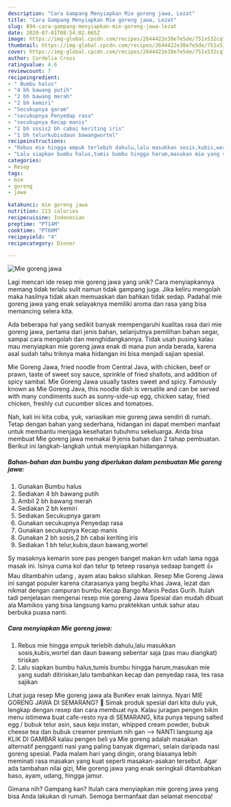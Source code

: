 ```yaml
---
description: "Cara Gampang Menyiapkan Mie goreng jawa, Lezat"
title: "Cara Gampang Menyiapkan Mie goreng jawa, Lezat"
slug: 894-cara-gampang-menyiapkan-mie-goreng-jawa-lezat
date: 2020-07-01T08:54:02.665Z
image: https://img-global.cpcdn.com/recipes/2644422e38e7e5de/751x532cq70/mie-goreng-jawa-foto-resep-utama.jpg
thumbnail: https://img-global.cpcdn.com/recipes/2644422e38e7e5de/751x532cq70/mie-goreng-jawa-foto-resep-utama.jpg
cover: https://img-global.cpcdn.com/recipes/2644422e38e7e5de/751x532cq70/mie-goreng-jawa-foto-resep-utama.jpg
author: Cordelia Cross
ratingvalue: 4.6
reviewcount: 7
recipeingredient:
- " Bumbu halus"
- "4 bh bawang putih"
- "2 bh bawang merah"
- "2 bh kemiri"
- "Secukupnya garam"
- "secukupnya Penyedap rasa"
- "secukupnya Kecap manis"
- "2 bh sosis2 bh cabai keriting iris"
- "1 bh telurkubisdaun bawangwortel"
recipeinstructions:
- "Rebus mie hingga empuk terlebih dahulu,lalu masukkan sosis,kubis,wortel dan daun bawang sebentar saja (pas mau diangkat) tiriskan"
- "Lalu siapkan bumbu halus,tumis bumbu hingga harum,masukan mie yang sudah ditiriskan,lalu tambahkan kecap dan penyedap rasa, tes rasa sajikan"
categories:
- Resep
tags:
- mie
- goreng
- jawa

katakunci: mie goreng jawa 
nutrition: 213 calories
recipecuisine: Indonesian
preptime: "PT14M"
cooktime: "PT60M"
recipeyield: "4"
recipecategory: Dinner

---
```



![Mie goreng jawa](https://img-global.cpcdn.com/recipes/2644422e38e7e5de/751x532cq70/mie-goreng-jawa-foto-resep-utama.jpg)

Lagi mencari ide resep mie goreng jawa yang unik? Cara menyiapkannya memang tidak terlalu sulit namun tidak gampang juga. Jika keliru mengolah maka hasilnya tidak akan memuaskan dan bahkan tidak sedap. Padahal mie goreng jawa yang enak selayaknya memiliki aroma dan rasa yang bisa memancing selera kita.

Ada beberapa hal yang sedikit banyak mempengaruhi kualitas rasa dari mie goreng jawa, pertama dari jenis bahan, selanjutnya pemilihan bahan segar, sampai cara mengolah dan menghidangkannya. Tidak usah pusing kalau mau menyiapkan mie goreng jawa enak di mana pun anda berada, karena asal sudah tahu triknya maka hidangan ini bisa menjadi sajian spesial.

Mie Goreng Jawa, fried noodle from Central Java, with chicken, beef or prawn, taste of sweet soy sauce, sprinkle of fried shallots, and addition of spicy sambal. Mie Goreng Jawa usually tastes sweet and spicy. Famously known as Mie Goreng Java, this noodle dish is versatile and can be served with many condiments such as sunny-side-up egg, chicken satay, fried chicken, freshly cut cucumber slices and tomatoes.


Nah, kali ini kita coba, yuk, variasikan mie goreng jawa sendiri di rumah. Tetap dengan bahan yang sederhana, hidangan ini dapat memberi manfaat untuk membantu menjaga kesehatan tubuhmu sekeluarga. Anda bisa membuat Mie goreng jawa memakai 9 jenis bahan dan 2 tahap pembuatan. Berikut ini langkah-langkah untuk menyiapkan hidangannya.

<!--inarticleads1-->

##### Bahan-bahan dan bumbu yang diperlukan dalam pembuatan Mie goreng jawa:

1. Gunakan  Bumbu halus
1. Sediakan 4 bh bawang putih
1. Ambil 2 bh bawang merah
1. Sediakan 2 bh kemiri
1. Sediakan Secukupnya garam
1. Gunakan secukupnya Penyedap rasa
1. Gunakan secukupnya Kecap manis
1. Gunakan 2 bh sosis,2 bh cabai keriting iris
1. Sediakan 1 bh telur,kubis,daun bawang,wortel


Sy masaknya kemarin sore pas pengen banget makan krn udah lama ngga masak ini. Isinya cuma kol dan telur tp teteep rasanya sedaap bangett 👍 Mau ditambahin udang , ayam atau bakso silahkan. Resep Mie Goreng Jawa ini sangat populer karena citarasanya yang begitu khas Jawa, lezat dan nikmat dengan campuran bumbu Kecap Bango Manis Pedas Gurih. Itulah tadi penjelasan mengenai resep mie goreng Jawa Spesial dan mudah dibuat ala Mamikos yang bisa langsung kamu praktekkan untuk sahur atau berbuka puasa nanti. 

<!--inarticleads2-->

##### Cara menyiapkan Mie goreng jawa:

1. Rebus mie hingga empuk terlebih dahulu,lalu masukkan sosis,kubis,wortel dan daun bawang sebentar saja (pas mau diangkat) tiriskan
1. Lalu siapkan bumbu halus,tumis bumbu hingga harum,masukan mie yang sudah ditiriskan,lalu tambahkan kecap dan penyedap rasa, tes rasa sajikan


Lihat juga resep Mie goreng jawa ala BunKev enak lainnya. Nyari MIE GORENG JAWA DI SEMARANG? 🙂 Simak produk spesial dari kita dulu yuk, lengkap dengan resep dan cara membuat nya. Kalau juragan pengen bikin menu istimewa buat cafe-resto nya di SEMARANG, kita punya tepung salted egg / bubuk telur asin, saus keju instan, whipped cream powder, bubuk cheese tea dan bubuk creamer premium nih gan --&gt; NANTI langsung aja KLIK DI GAMBAR kalau pengen beli ya Mie goreng adalah masakan alternatif pengganti nasi yang paling banyak digemari, selain daripada nasi goreng spesial. Pada malam hari yang dingin, orang biasanya lebih meminati rasa masakan yang kuat seperti masakan-asakan tersebut. Agar ada tambahan nilai gizi, Mie goreng jawa yang enak seringkali ditambahkan baso, ayam, udang, hingga jamur. 

Gimana nih? Gampang kan? Itulah cara menyiapkan mie goreng jawa yang bisa Anda lakukan di rumah. Semoga bermanfaat dan selamat mencoba!
